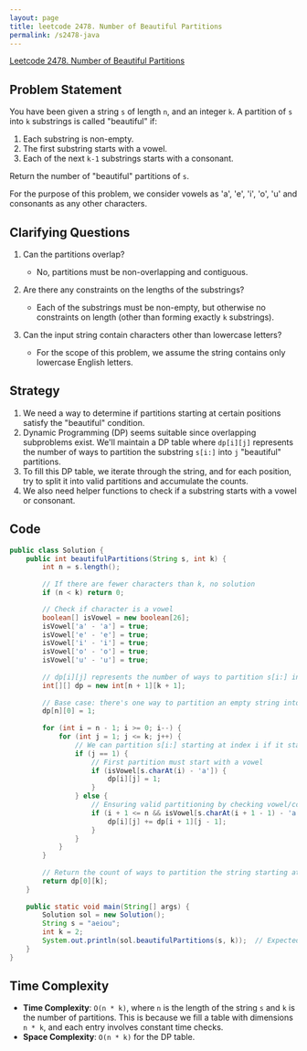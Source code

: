 ```yaml
---
layout: page
title: leetcode 2478. Number of Beautiful Partitions
permalink: /s2478-java
---
```

[Leetcode 2478. Number of Beautiful Partitions](https://algoadvance.github.io/algoadvance/l2478)
## Problem Statement

You have been given a string `s` of length `n`, and an integer `k`. A partition of `s` into `k` substrings is called "beautiful" if:

1. Each substring is non-empty.
2. The first substring starts with a vowel.
3. Each of the next `k-1` substrings starts with a consonant.

Return the number of "beautiful" partitions of `s`.

For the purpose of this problem, we consider vowels as 'a', 'e', 'i', 'o', 'u' and consonants as any other characters.

## Clarifying Questions

1. Can the partitions overlap?
   - No, partitions must be non-overlapping and contiguous.
   
2. Are there any constraints on the lengths of the substrings?
   - Each of the substrings must be non-empty, but otherwise no constraints on length (other than forming exactly `k` substrings).

3. Can the input string contain characters other than lowercase letters?
   - For the scope of this problem, we assume the string contains only lowercase English letters.

## Strategy

1. We need a way to determine if partitions starting at certain positions satisfy the "beautiful" condition.
2. Dynamic Programming (DP) seems suitable since overlapping subproblems exist. We'll maintain a DP table where `dp[i][j]` represents the number of ways to partition the substring `s[i:]` into `j` "beautiful" partitions.
3. To fill this DP table, we iterate through the string, and for each position, try to split it into valid partitions and accumulate the counts.
4. We also need helper functions to check if a substring starts with a vowel or consonant.

## Code

```java
public class Solution {
    public int beautifulPartitions(String s, int k) {
        int n = s.length();
        
        // If there are fewer characters than k, no solution
        if (n < k) return 0;

        // Check if character is a vowel
        boolean[] isVowel = new boolean[26];
        isVowel['a' - 'a'] = true;
        isVowel['e' - 'e'] = true;
        isVowel['i' - 'i'] = true;
        isVowel['o' - 'o'] = true;
        isVowel['u' - 'u'] = true;
        
        // dp[i][j] represents the number of ways to partition s[i:] into j parts
        int[][] dp = new int[n + 1][k + 1];
        
        // Base case: there's one way to partition an empty string into 0 parts
        dp[n][0] = 1;
        
        for (int i = n - 1; i >= 0; i--) {
            for (int j = 1; j <= k; j++) {
                // We can partition s[i:] starting at index i if it starts under appropriate conditions
                if (j == 1) {
                    // First partition must start with a vowel
                    if (isVowel[s.charAt(i) - 'a']) {
                        dp[i][j] = 1;
                    }
                } else {
                    // Ensuring valid partitioning by checking vowel/consonant conditions
                    if (i + 1 <= n && isVowel[s.charAt(i + 1 - 1) - 'a'] && !isVowel[s.charAt(i) - 'a']) {
                        dp[i][j] += dp[i + 1][j - 1];
                    }
                }
            }
        }
        
        // Return the count of ways to partition the string starting at index 0 into k parts
        return dp[0][k];
    }
    
    public static void main(String[] args) {
        Solution sol = new Solution();
        String s = "aeiou";
        int k = 2;
        System.out.println(sol.beautifulPartitions(s, k));  // Expected output: Number of ways to partition the string
    }
}
```

## Time Complexity

- **Time Complexity**: `O(n * k)`, where `n` is the length of the string `s` and `k` is the number of partitions. This is because we fill a table with dimensions `n * k`, and each entry involves constant time checks.
- **Space Complexity**: `O(n * k)` for the DP table.